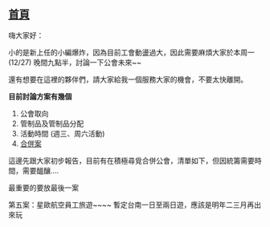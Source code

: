 [首頁](首頁.md)
---

嗨大家好：

小的是新上任的小編爆炸，因為目前工會動盪過大，因此需要麻煩大家於本周一(12/27) 晚間九點半，討論一下公會未來~~

還有想要在這裡的夥伴們，請大家給我一個服務大家的機會，不要太快離開。

**目前討論方案有幾個**
1. 公會取向
2. 管制品及管制品分配
3. 活動時間 (週三、周六活動)
4. [合併案](合併案.md)

這邊先跟大家初步報告，目前有在積極尋覓合併公會，清單如下，但因統籌需要時間，需要醞釀....


最重要的要放最後一案

第五案：星歐航空員工旅遊~~~~
暫定台南一日至兩日遊，應該是明年二三月再出來玩
